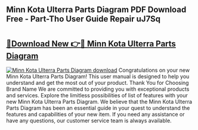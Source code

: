 ## Minn Kota Ulterra Parts Diagram PDF Download Free - Part-Tho User Guide Repair uJ7Sq

# <h2><a href="http://dfic20.blite.top/?on=Minn+Kota+Ulterra+Parts+Diagram">🔗Download New 👉🔴 Minn Kota Ulterra Parts Diagram</a></h2>

[![Minn Kota Ulterra Parts Diagram download](https://i.imgur.com/lujVjoI.png)](http://dfic20.blite.top/?on=Minn+Kota+Ulterra+Parts+Diagram)
Congratulations on your new Minn Kota Ulterra Parts Diagram! This user manual is designed to help you understand and get the most out of your product. Thank You for Choosing Brand Name We are committed to providing you with exceptional products and services. Explore the limitless possibilities of list of features with your new Minn Kota Ulterra Parts Diagram. We believe that the Minn Kota Ulterra Parts Diagram has been an essential guide in your quest to understand the features and capabilities of your new item. If you need any assistance or have any questions, our customer service team is always available.
